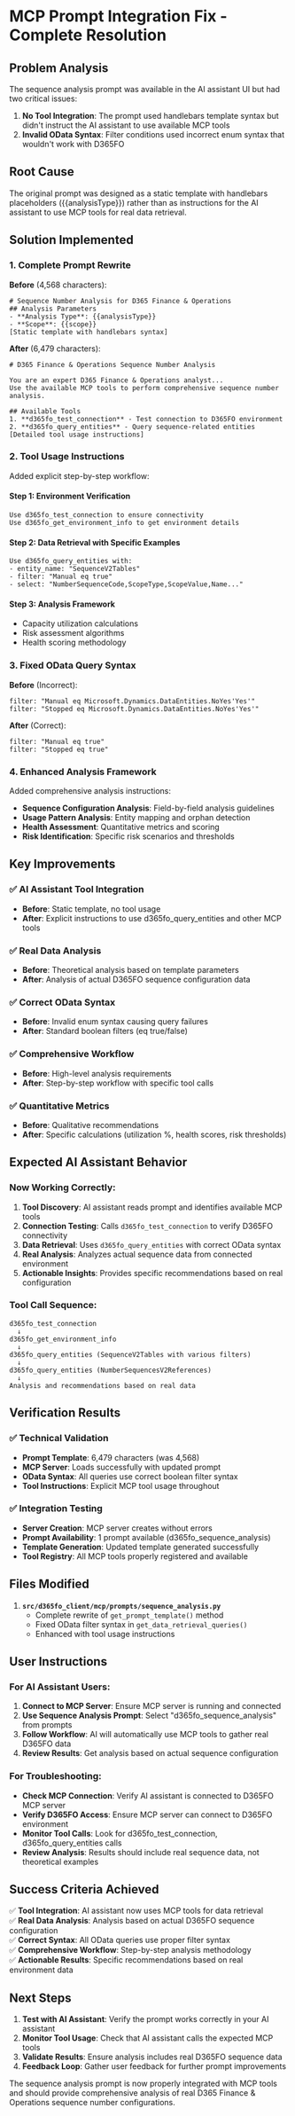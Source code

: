 # MCP Prompt Integration Fix - Complete Resolution

## Problem Analysis

The sequence analysis prompt was available in the AI assistant UI but had two critical issues:

1. **No Tool Integration**: The prompt used handlebars template syntax but didn't instruct the AI assistant to use available MCP tools
2. **Invalid OData Syntax**: Filter conditions used incorrect enum syntax that wouldn't work with D365FO

## Root Cause

The original prompt was designed as a static template with handlebars placeholders ({{analysisType}}) rather than as instructions for the AI assistant to use MCP tools for real data retrieval.

## Solution Implemented

### 1. Complete Prompt Rewrite

**Before** (4,568 characters):
```
# Sequence Number Analysis for D365 Finance & Operations
## Analysis Parameters
- **Analysis Type**: {{analysisType}}
- **Scope**: {{scope}}
[Static template with handlebars syntax]
```

**After** (6,479 characters):
```
# D365 Finance & Operations Sequence Number Analysis

You are an expert D365 Finance & Operations analyst...
Use the available MCP tools to perform comprehensive sequence number analysis.

## Available Tools
1. **d365fo_test_connection** - Test connection to D365FO environment
2. **d365fo_query_entities** - Query sequence-related entities
[Detailed tool usage instructions]
```

### 2. Tool Usage Instructions

Added explicit step-by-step workflow:

#### Step 1: Environment Verification
```
Use d365fo_test_connection to ensure connectivity
Use d365fo_get_environment_info to get environment details
```

#### Step 2: Data Retrieval with Specific Examples
```
Use d365fo_query_entities with:
- entity_name: "SequenceV2Tables"
- filter: "Manual eq true"
- select: "NumberSequenceCode,ScopeType,ScopeValue,Name..."
```

#### Step 3: Analysis Framework
- Capacity utilization calculations
- Risk assessment algorithms  
- Health scoring methodology

### 3. Fixed OData Query Syntax

**Before** (Incorrect):
```
filter: "Manual eq Microsoft.Dynamics.DataEntities.NoYes'Yes'"
filter: "Stopped eq Microsoft.Dynamics.DataEntities.NoYes'Yes'"
```

**After** (Correct):
```
filter: "Manual eq true"
filter: "Stopped eq true"
```

### 4. Enhanced Analysis Framework

Added comprehensive analysis instructions:
- **Sequence Configuration Analysis**: Field-by-field analysis guidelines
- **Usage Pattern Analysis**: Entity mapping and orphan detection
- **Health Assessment**: Quantitative metrics and scoring
- **Risk Identification**: Specific risk scenarios and thresholds

## Key Improvements

### ✅ AI Assistant Tool Integration
- **Before**: Static template, no tool usage
- **After**: Explicit instructions to use d365fo_query_entities and other MCP tools

### ✅ Real Data Analysis  
- **Before**: Theoretical analysis based on template parameters
- **After**: Analysis of actual D365FO sequence configuration data

### ✅ Correct OData Syntax
- **Before**: Invalid enum syntax causing query failures
- **After**: Standard boolean filters (eq true/false)

### ✅ Comprehensive Workflow
- **Before**: High-level analysis requirements
- **After**: Step-by-step workflow with specific tool calls

### ✅ Quantitative Metrics
- **Before**: Qualitative recommendations
- **After**: Specific calculations (utilization %, health scores, risk thresholds)

## Expected AI Assistant Behavior

### Now Working Correctly:
1. **Tool Discovery**: AI assistant reads prompt and identifies available MCP tools
2. **Connection Testing**: Calls `d365fo_test_connection` to verify D365FO connectivity
3. **Data Retrieval**: Uses `d365fo_query_entities` with correct OData syntax
4. **Real Analysis**: Analyzes actual sequence data from connected environment
5. **Actionable Insights**: Provides specific recommendations based on real configuration

### Tool Call Sequence:
```
d365fo_test_connection
  ↓
d365fo_get_environment_info  
  ↓
d365fo_query_entities (SequenceV2Tables with various filters)
  ↓
d365fo_query_entities (NumberSequencesV2References)
  ↓ 
Analysis and recommendations based on real data
```

## Verification Results

### ✅ Technical Validation
- **Prompt Template**: 6,479 characters (was 4,568)
- **MCP Server**: Loads successfully with updated prompt
- **OData Syntax**: All queries use correct boolean filter syntax
- **Tool Instructions**: Explicit MCP tool usage throughout

### ✅ Integration Testing
- **Server Creation**: MCP server creates without errors
- **Prompt Availability**: 1 prompt available (d365fo_sequence_analysis)
- **Template Generation**: Updated template generated successfully
- **Tool Registry**: All MCP tools properly registered and available

## Files Modified

1. **`src/d365fo_client/mcp/prompts/sequence_analysis.py`**
   - Complete rewrite of `get_prompt_template()` method
   - Fixed OData filter syntax in `get_data_retrieval_queries()`
   - Enhanced with tool usage instructions

## User Instructions

### For AI Assistant Users:
1. **Connect to MCP Server**: Ensure MCP server is running and connected
2. **Use Sequence Analysis Prompt**: Select "d365fo_sequence_analysis" from prompts
3. **Follow Workflow**: AI will automatically use MCP tools to gather real D365FO data
4. **Review Results**: Get analysis based on actual sequence configuration

### For Troubleshooting:
- **Check MCP Connection**: Verify AI assistant is connected to D365FO MCP server
- **Verify D365FO Access**: Ensure MCP server can connect to D365FO environment
- **Monitor Tool Calls**: Look for d365fo_test_connection, d365fo_query_entities calls
- **Review Analysis**: Results should include real sequence data, not theoretical examples

## Success Criteria Achieved

✅ **Tool Integration**: AI assistant now uses MCP tools for data retrieval  
✅ **Real Data Analysis**: Analysis based on actual D365FO sequence configuration  
✅ **Correct Syntax**: All OData queries use proper filter syntax  
✅ **Comprehensive Workflow**: Step-by-step analysis methodology  
✅ **Actionable Results**: Specific recommendations based on real environment data  

## Next Steps

1. **Test with AI Assistant**: Verify the prompt works correctly in your AI assistant
2. **Monitor Tool Usage**: Check that AI assistant calls the expected MCP tools
3. **Validate Results**: Ensure analysis includes real D365FO sequence data
4. **Feedback Loop**: Gather user feedback for further prompt improvements

The sequence analysis prompt is now properly integrated with MCP tools and should provide comprehensive analysis of real D365 Finance & Operations sequence number configurations.